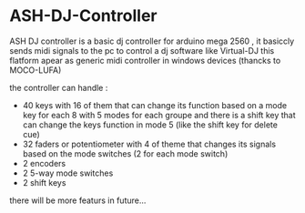 # ASH-DJ-Controller


ASH DJ controller is a basic dj controller for arduino mega 2560 , it basiccly sends midi signals to the pc to control a dj software like Virtual-DJ 
this flatform apear as generic midi controller in windows devices (thancks to MOCO-LUFA)

the controller can handle :

* 40 keys with 16 of them that can change its function based on a mode key for each 8 with 5 modes for each groupe and there is a shift key that can change the keys function in mode 5 (like the shift key for delete cue)
* 32 faders or potentiometer with 4 of theme that changes its signals based on the mode switches (2 for each mode switch)
* 2 encoders
* 2 5-way mode switches 
* 2 shift keys


there will be more featurs in future...
